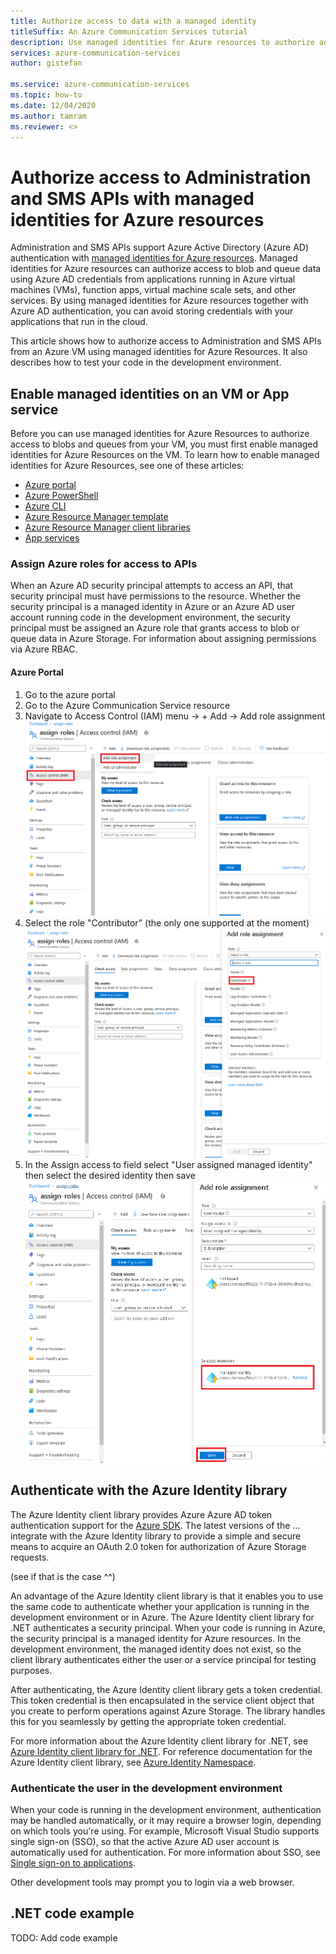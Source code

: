 ```yaml
---
title: Authorize access to data with a managed identity
titleSuffix: An Azure Communication Services tutorial
description: Use managed identities for Azure resources to authorize administration and SMS APIs access from applications running in Azure VMs, function apps, and others.
services: azure-communication-services
author: gistefan

ms.service: azure-communication-services
ms.topic: how-to
ms.date: 12/04/2020
ms.author: tamram
ms.reviewer: <>
---
```


# Authorize access to Administration and SMS APIs with managed identities for Azure resources

Administration and SMS APIs support Azure Active Directory (Azure AD) authentication with [managed identities for Azure resources](../../active-directory/managed-identities-azure-resources/overview.md). Managed identities for Azure resources can authorize access to blob and queue data using Azure AD credentials from applications running in Azure virtual machines (VMs), function apps, virtual machine scale sets, and other services. By using managed identities for Azure resources together with Azure AD authentication, you can avoid storing credentials with your applications that run in the cloud.  

This article shows how to authorize access to Administration and SMS APIs from an Azure VM using managed identities for Azure Resources. It also describes how to test your code in the development environment.

## Enable managed identities on an VM or App service

Before you can use managed identities for Azure Resources to authorize access to blobs and queues from your VM, you must first enable managed identities for Azure Resources on the VM. To learn how to enable managed identities for Azure Resources, see one of these articles:

- [Azure portal](../../active-directory/managed-identities-azure-resources/qs-configure-portal-windows-vm.md)
- [Azure PowerShell](../../active-directory/managed-identities-azure-resources/qs-configure-powershell-windows-vm.md)
- [Azure CLI](../../active-directory/managed-identities-azure-resources/qs-configure-cli-windows-vm.md)
- [Azure Resource Manager template](../../active-directory/managed-identities-azure-resources/qs-configure-template-windows-vm.md)
- [Azure Resource Manager client libraries](../../active-directory/managed-identities-azure-resources/qs-configure-sdk-windows-vm.md)
- [App services](../../app-service/overview-managed-identity.md)

### Assign Azure roles for access to APIs

When an Azure AD security principal attempts to access an API, that security principal must have permissions to the resource. Whether the security principal is a managed identity in Azure or an Azure AD user account running code in the development environment, the security principal must be assigned an Azure role that grants access to blob or queue data in Azure Storage. For information about assigning permissions via Azure RBAC.

#### Azure Portal

1. Go to the azure portal
1. Go to the Azure Communication Service resource
1. Navigate to Access Control (IAM) menu -> + Add -> Add role assignment
![Managed identity role pt.1](media/communication-auth-aad-msi-assign-1.png)
1. Select the role "Contributor" (the only one supported at the moment)
![Managed identity role pt.1](media/communication-auth-aad-msi-assign-2.png)
1. In the Assign access to field select "User assigned managed identity" then select the desired identity then save
![Managed identity role pt.1](media/communication-auth-aad-msi-assign-3.png)


## Authenticate with the Azure Identity library

The Azure Identity client library provides Azure Azure AD token authentication support for the [Azure SDK](https://github.com/Azure/azure-sdk). The latest versions of the ... integrate with the Azure Identity library to provide a simple and secure means to acquire an OAuth 2.0 token for authorization of Azure Storage requests.

(see if that is the case ^^)

An advantage of the Azure Identity client library is that it enables you to use the same code to authenticate whether your application is running in the development environment or in Azure. The Azure Identity client library for .NET authenticates a security principal. When your code is running in Azure, the security principal is a managed identity for Azure resources. In the development environment, the managed identity does not exist, so the client library authenticates either the user or a service principal for testing purposes.

After authenticating, the Azure Identity client library gets a token credential. This token credential is then encapsulated in the service client object that you create to perform operations against Azure Storage. The library handles this for you seamlessly by getting the appropriate token credential.

For more information about the Azure Identity client library for .NET, see [Azure Identity client library for .NET](https://github.com/Azure/azure-sdk-for-net/tree/master/sdk/identity/Azure.Identity). For reference documentation for the Azure Identity client library, see [Azure.Identity Namespace](/dotnet/api/azure.identity).

### Authenticate the user in the development environment

When your code is running in the development environment, authentication may be handled automatically, or it may require a browser login, depending on which tools you're using. For example, Microsoft Visual Studio supports single sign-on (SSO), so that the active Azure AD user account is automatically used for authentication. For more information about SSO, see [Single sign-on to applications](../../active-directory/manage-apps/what-is-single-sign-on.md).

Other development tools may prompt you to login via a web browser.

## .NET code example

TODO: Add code example

